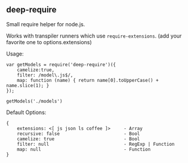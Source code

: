 deep-require
------------

Small require helper for node.js.

Works with transpiler runners which use `require-extensions`. (add your favorite one to options.extensions)


Usage:

    var getModels = require('deep-require')({
        camelize:true,
        filter: /model\.js$/,
        map: function (name) { return name[0].toUpperCase() + name.slice(1); }
    });

    getModels('./models')


Default Options:

    {
        extensions: <[ js json ls coffee ]>     - Array
        recursive: false                        - Bool
        camelize: true                          - Bool
        filter: null                            - RegExp | Function
        map: null                               - Function
    }
